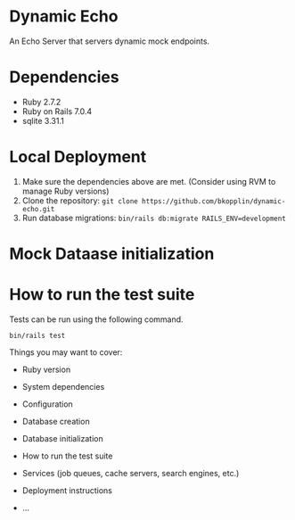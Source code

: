 # Dynamic Echo

An Echo Server that servers dynamic mock endpoints. 
  
# Dependencies

* Ruby 2.7.2
* Ruby on Rails 7.0.4
* sqlite 3.31.1

# Local Deployment
1. Make sure the dependencies above are met. (Consider using RVM to manage Ruby versions)
2. Clone the repository: `git clone https://github.com/bkopplin/dynamic-echo.git`
3. Run database migrations: `bin/rails db:migrate RAILS_ENV=development`

# Mock Dataase initialization

# How to run the test suite
Tests can be run using the following command.
```
bin/rails test
```

Things you may want to cover:

* Ruby version

* System dependencies

* Configuration

* Database creation

* Database initialization

* How to run the test suite

* Services (job queues, cache servers, search engines, etc.)

* Deployment instructions

* ...
